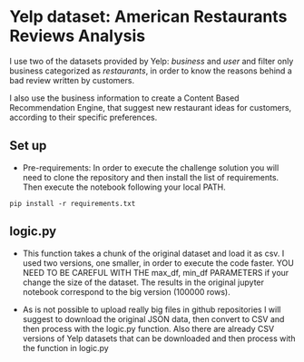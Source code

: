 # Yelp dataset: American Restaurants Reviews Analysis  
I use two of the datasets provided by Yelp: *business* and *user* and filter only business categorized as *restaurants*, in order to know the reasons behind a bad review written by customers. 

I also use the business information to create a Content Based Recommendation Engine, that suggest new restaurant ideas for customers, according to their specific preferences.

## Set up

- Pre-requirements: In order to execute the challenge solution you will need to clone the repository and then install the list of requirements.
Then execute the notebook following your local PATH. 

```
pip install -r requirements.txt

```
## logic.py

- This function takes a chunk of the original dataset and load it as csv. I used two versions, one smaller, in order to execute the code faster. YOU NEED TO BE CAREFUL WITH THE max_df, min_df PARAMETERS if your change the size of the dataset. The results in the original jupyter notebook correspond to the big version (100000 rows). 

- As is not possible to upload really big files in github repositories I will suggest to download the original JSON data, then convert to CSV and then process with the logic.py function. Also there are already CSV versions of Yelp datasets that can be downloaded and then process with the function in logic.py

